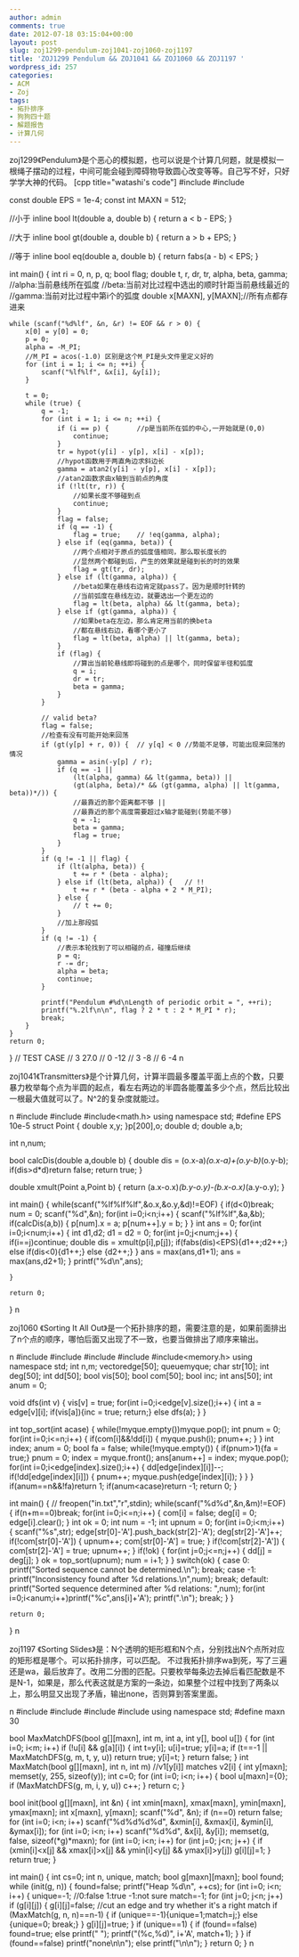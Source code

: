 ```yaml
---
author: admin
comments: true
date: 2012-07-18 03:15:04+00:00
layout: post
slug: zoj1299-pendulum-zoj1041-zoj1060-zoj1197
title: 'ZOJ1299 Pendulum && ZOJ1041 && ZOJ1060 && ZOJ1197 '
wordpress_id: 257
categories:
- ACM
- Zoj
tags:
- 拓扑排序
- 狗狗四十题
- 解题报告
- 计算几何
---
```


zoj1299《Pendulum》是个恶心的模拟题，也可以说是个计算几何题，就是模拟一根绳子摆动的过程，中间可能会碰到障碍物导致圆心改变等等。自己写不好，只好学学大神的代码。
[cpp title="watashi's code"]
#include <cmath>
#include <cstdio>

const double EPS = 1e-4;
const int MAXN = 512;

//小于
inline bool lt(double a, double b) {
	return a < b - EPS;
}

//大于
inline bool gt(double a, double b) {
	return a > b + EPS;
}

//等于
inline bool eq(double a, double b) {
	return fabs(a - b) < EPS;
}

int main() {
	int ri = 0, n, p, q;
	bool flag;
	double t, r, dr, tr, alpha, beta, gamma;
	//alpha:当前悬线所在弧度
	//beta:当前对比过程中选出的顺时针距当前悬线最近的
	//gamma:当前对比过程中第i个的弧度
	double x[MAXN], y[MAXN];//所有点都存进来

	while (scanf("%d%lf", &n, &r) != EOF && r > 0) {
		x[0] = y[0] = 0;
		p = 0;
		alpha = -M_PI; 
	   	//M_PI = acos(-1.0) 区别是这个M_PI是头文件里定义好的
		for (int i = 1; i <= n; ++i) {
			scanf("%lf%lf", &x[i], &y[i]);
		}

		t = 0;
		while (true) {
			q = -1;
			for (int i = 1; i <= n; ++i) {
				if (i == p) {		//p是当前所在弧的中心,一开始就是(0,0)
					continue;
				}
				tr = hypot(y[i] - y[p], x[i] - x[p]);
				//hypot函数用于两直角边求斜边长
				gamma = atan2(y[i] - y[p], x[i] - x[p]);
				//atan2函数求由x轴到当前点的角度
				if (!lt(tr, r)) {
					//如果长度不够碰到点
					continue;
				}
				flag = false;
				if (q == -1) {
					flag = true;	// !eq(gamma, alpha);
				} else if (eq(gamma, beta)) {
					//两个点相对于原点的弧度值相同，那么取长度长的
					//显然两个都碰到后，产生的效果就是碰到长的时的效果
					flag = gt(tr, dr);
				} else if (lt(gamma, alpha)) {
					//beta如果在悬线右边肯定就pass了。因为是顺时针转的
					//当前弧度在悬线左边，就要选出一个更左边的
					flag = lt(beta, alpha) && lt(gamma, beta);
				} else if (gt(gamma, alpha)) {
					//如果beta在左边，那么肯定用当前的换beta
					//都在悬线右边，看哪个更小了
					flag = lt(beta, alpha) || lt(gamma, beta);
				}
				if (flag) {
					//算出当前轮悬线即将碰到的点是哪个，同时保留半径和弧度
					q = i;
					dr = tr;
					beta = gamma;
				}
			}

			// valid beta?
			flag = false;
			//检查有没有可能开始来回荡
			if (gt(y[p] + r, 0)) {	// y[q] < 0 //势能不足够，可能出现来回荡的情况
				gamma = asin(-y[p] / r);
				if (q == -1 ||
					(lt(alpha, gamma) && lt(gamma, beta)) ||
					(gt(alpha, beta)/* && (gt(gamma, alpha) || lt(gamma, beta))*/)) {
					//最靠近的那个距离都不够 ||
					//最靠近的那个高度需要超过x轴才能碰到(势能不够)
					q = -1;
					beta = gamma;
					flag = true;
				}
			}
			if (q != -1 || flag) {
				if (lt(alpha, beta)) {
					t += r * (beta - alpha);
				} else if (lt(beta, alpha)) {	// !!
					t += r * (beta - alpha + 2 * M_PI);
				} else {
					// t += 0;
				}
				//加上那段弧
			}
			if (q != -1) {
				//表示本轮找到了可以相碰的点，碰撞后继续
				p = q;
				r -= dr;
				alpha = beta;
				continue;
			}

			printf("Pendulum #%d\nLength of periodic orbit = ", ++ri);
			printf("%.2lf\n\n", flag ? 2 * t : 2 * M_PI * r);
			break;
		}
	}
	return 0;
}
// TEST CASE
// 3 27.0
// 0 -12
// 3 -8
// 6 -4
n

zoj1041《Transmitters》是个计算几何，计算半圆最多覆盖平面上点的个数，只要暴力枚举每个点为半圆的起点，看左右两边的半圆各能覆盖多少个点，然后比较出一根最大值就可以了。N^2的复杂度就能过。

n
#include<iostream>
#include<cstdio>
#include<math.h>
using namespace std;
#define EPS 10e-5
struct Point
{
	double x,y;
}p[200],o;
double d;
double a,b;

int n,num;

bool calcDis(double a,double b)
{
	double dis = (o.x-a)*(o.x-a)+(o.y-b)*(o.y-b);
	if(dis>d*d)return false;
	return true;
}

double xmult(Point a,Point b)
{
	return (a.x-o.x)*(b.y-o.y)-(b.x-o.x)*(a.y-o.y);
}

int main()
{
	while(scanf("%lf%lf%lf",&o.x,&o.y,&d)!=EOF)
	{
		if(d<0)break;
		num = 0;
		scanf("%d",&n);
		for(int i=0;i<n;i++)
		{
			scanf("%lf%lf",&a,&b);
			if(calcDis(a,b))
			{
				p[num].x = a;
				p[num++].y = b;
			}
		}
		int ans = 0;
		for(int i=0;i<num;i++)
		{
			int d1,d2;
			d1 = d2 = 0;
			for(int j=0;j<num;j++)
			{
				if(i==j)continue;
				double dis = xmult(p[i],p[j]);
				if(fabs(dis)<EPS){d1++;d2++;}
				else if(dis<0){d1++;}
				else {d2++;}
			}
			ans = max(ans,d1+1);
			ans = max(ans,d2+1);
		}
		printf("%d\n",ans);

	}

	return 0;
}
n

zoj1060 《Sorting It All Out》是一个拓扑排序的题，需要注意的是，如果前面排出了n个点的顺序，哪怕后面又出现了不一致，也要当做排出了顺序来输出。

n
#include<iostream>
#include<cstdio>
#include<vector>
#include<queue>
#include<memory.h>
using namespace std;
int n,m;
vector<int>edge[50];
queue<int>myque;
char str[10];
int deg[50];
int dd[50];
bool vis[50];
bool com[50];
bool inc;
int ans[50];
int anum = 0;

void dfs(int v)
{
	vis[v] = true;
	for(int i=0;i<edge[v].size();i++)
	{
		int a = edge[v][i];
		if(vis[a]){inc = true; return;}
		else dfs(a);
	}
}

int top_sort(int acase)
{
	while(!myque.empty())myque.pop();
	int pnum = 0;
	for(int i=0;i<=n;i++)
	{
		if(com[i]&&!dd[i])
		{
			myque.push(i);
			pnum++;
		}
	}
	int index;
	anum = 0;
	bool fa = false;
	while(!myque.empty())
	{
		if(pnum>1){fa = true;}
		pnum = 0;
		index = myque.front();
		ans[anum++] = index;
		myque.pop();
		for(int i=0;i<edge[index].size();i++)
		{
			dd[edge[index][i]]--;
			if(!dd[edge[index][i]])
			{
				pnum++;
				myque.push(edge[index][i]);
			}
		}
	}
	if(anum==n&&!fa)return 1;
	if(anum<acase)return -1;
	return 0;
}

int main()
{
//	freopen("in.txt","r",stdin);
	while(scanf("%d%d",&n,&m)!=EOF)
	{
		if(n+m==0)break;
		for(int i=0;i<=n;i++)
		{
			com[i] = false;
			deg[i] = 0;
			edge[i].clear();
		}
		int ok = 0;
		int num = -1;
		int upnum = 0;
		for(int i=0;i<m;i++)
		{
			scanf("%s",str);
			edge[str[0]-'A'].push_back(str[2]-'A');
			deg[str[2]-'A']++;
			if(!com[str[0]-'A'])
			{
				upnum++;
				com[str[0]-'A'] = true;
			}
			if(!com[str[2]-'A'])
			{
				com[str[2]-'A'] = true;
				upnum++;
			}
			if(!ok)
			{
				for(int j=0;j<=n;j++)
				{
					dd[j] = deg[j];
				}
				ok = top_sort(upnum);
				num = i+1;
			}
		}
		switch(ok)
		{
			case 0:
				printf("Sorted sequence cannot be determined.\n");
				break;
			case -1:
				printf("Inconsistency found after %d relations.\n",num);
				break;
			default:
				printf("Sorted sequence determined after %d relations: ",num);
				for(int i=0;i<anum;i++)printf("%c",ans[i]+'A');
				printf(".\n");
				break;
		}
	}

	return 0;
}
n

zoj1197 《Sorting Slides》是：N个透明的矩形框和N个点，分别找出N个点所对应的矩形框是哪个。可以拓扑排序，可以匹配。
不过我拓扑排序wa到死，写了三遍还是wa，最后放弃了。改用二分图的匹配。只要枚举每条边去掉后看匹配数是不是N-1，如果是，那么代表这就是方案的一条边，如果整个过程中找到了两条以上，那么明显又出现了矛盾，输出none，否则算到答案里面。

n
#include <cstdio>
#include <cstdlib>
#include <cstring>
#include <algorithm>
using namespace std;
#define maxn 30

bool MaxMatchDFS(bool g[][maxn], int m, int a, int y[], bool u[])
{
    for (int i=0; i<m; i++)
        if (!u[i] && g[a][i])
        {
            int t=y[i];
            u[i]=true; y[i]=a;
            if (t==-1 || MaxMatchDFS(g, m, t, y, u)) return true;
            y[i]=t;
        }
    return false;
}
int MaxMatch(bool g[][maxn], int n, int m) //v1[y[i]] matches v2[i]
{
    int y[maxn];
    memset(y, 255, sizeof(y));
    int c=0;
    for (int i=0; i<n; i++)
    {
        bool u[maxn]={0};
        if (MaxMatchDFS(g, m, i, y, u)) c++;
    }
    return c;
}

bool init(bool g[][maxn], int &n)
{
    int xmin[maxn], xmax[maxn], ymin[maxn], ymax[maxn];
    int x[maxn], y[maxn];
    scanf("%d", &n);
    if (n==0) return false;
    for (int i=0; i<n; i++)
        scanf("%d%d%d%d", &xmin[i], &xmax[i], &ymin[i], &ymax[i]);
    for (int i=0; i<n; i++)
        scanf("%d%d", &x[i], &y[i]);
    memset(g, false, sizeof(*g)*maxn);
    for (int i=0; i<n; i++)
        for (int j=0; j<n; j++)
        {
            if (xmin[i]<x[j] && xmax[i]>x[j]
                && ymin[i]<y[j] && ymax[i]>y[j])
            g[i][j]=1;
        }
    return true;
}

int main()
{
    int cs=0;
    int n, unique, match; 
    bool g[maxn][maxn];
    bool found;
    while (init(g, n))
    {
        found=false;
        printf("Heap %d\n", ++cs);
        for (int i=0; i<n; i++)
        {
            unique=-1;          //0:false 1:true -1:not sure
            match=-1;
            for (int j=0; j<n; j++)
                if (g[i][j])
                {
                    g[i][j]=false;
					//cut an edge and try whether it's a right match
                    if (MaxMatch(g, n, n)==n-1)
                    {
                        if (unique==-1){unique=1;match=j;}
                        else {unique=0; break;} 
                    }
                    g[i][j]=true;
                }
            if (unique==1)
            {
                if (found==false) found=true;
                else printf(" ");
                printf("(%c,%d)", i+'A', match+1);
            }
        }
        if (found==false) printf("none\n\n");
        else printf("\n\n");
    }
    return 0;
}
n
